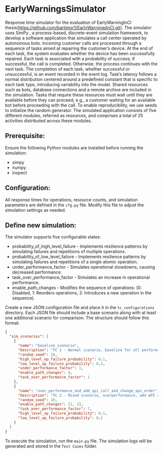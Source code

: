 # EarlyWarningsSimulator
Response time simulator for the evaluation of EarlyWarningInCI thesis(https://github.com/bartimor1/EarlyWarningsInCI.git).
The simulator uses SimPy , a process-based, discrete-event simulation framework, to develop a software application that simulates a call center operated by autonomous bots. Incoming customer calls are processed through a sequence of tasks aimed at repairing the customer’s device. At the end of each task, the system evaluates whether the device has been successfully repaired. 
Each task is associated with a probability of success; if successful, the call is completed. Otherwise, the process continues with the next task. The completion of each task, whether successful or unsuccessful, is an event recorded in the event log. 
Task’s latency follows a normal distribution centered around a predefined constant that is specific to each task type, introducing variability into the model. Shared resources such as bots, database connections and a remote archive are included in the simulation. Tasks that require these resources must wait until they are available before they can proceed, e.g., a customer waiting for an available bot before proceeding with the call. To enable reproducibility, we use seeds to initialize the random generator. 
The simulated application consists of five different modules, referred as resources, and comprises a total of 25 activities distributed across these modules.

## Prerequisite:
Ensure the following Python modules are installed before running the simulation:

* simpy
* numpy
* inspect

## Configuration:
All response times for operations, resource counts, and simulation parameters are defined in the `cfg.py` file. Modify this file to adjust the simulation settings as needed.

## Define new simulation:
The simulator supports five configurable states:
* probability_of_high_level_failure - Implements resilience patterns by simulating failures and repetitions of multiple operations.
* probability_of_low_level_failure - Implements resilience patterns by simulating failures and repetitions of a single atomic operation.
* under_performance_factor - Simulates operational slowdowns, causing decreased performance.
* task_over_performance_factor - Simulates an increase in operational performance.
* enable_path_changes -  Modifies the sequence of operations: (0: Disabled, 1: Reorders operations, 2: Introduces a new operation in the sequence).

Create a new JSON configuration file and place it in the `tc_configurations` directory. Each JSON file should include a base scenario along with at least one additional scenario for comparison. The structure should follow this format:  

```json
{
  "sim_scenarios": [
    {
      "name": "baseline_scenario",
      "Description": "TC 1 - Normal scenario, baseline for all performance degradations.",
      "random_seed": 10,
      "high_level_op_failure_probability": 0.1,
      "low_level_op_failure_probability": 0.2,
      "under_performance_factor": 1,
      "enable_path_changes": 0,
      "task_over_performance_factor": 1
    },
    {
      "name": "over_performance_and_add_api_call_and_change_api_order",
      "Description": "TC 2 - Mixed scenario, overperformance, add API call, and change API call order.",
      "random_seed": 10,
      "enable_path_changes": [1, 2],
      "task_over_performance_factor": 7,
      "high_level_op_failure_probability": 0.1,
      "low_level_op_failure_probability": 0.2
    }
  ]
}
```

To execute the simulation, run the `main.py` file. The simulation logs will be generated and stored in the `Test Cases` folder.
